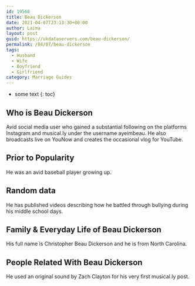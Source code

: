 ```yaml
---
id: 19568
title: Beau Dickerson
date: 2021-04-07T23:13:30+00:00
author: Laima
layout: post
guid: https://ukdataservers.com/beau-dickerson/
permalink: /04/07/beau-dickerson
tags:
  - Husband
  - Wife
  - Boyfriend
  - Girlfriend
category: Marriage Guides
---
```


* some text
{: toc}


## Who is Beau Dickerson
                  
                  
                  
Avid social media user who gained a substantial following on the platforms Instagram and musical.ly under the username ayeimbeau. He also broadcasts live on YouNow and creates the occasional vlog for YouTube.
                  
              
            
              
            
                
                
                
## Prior to Popularity
                  
                  
                  
He was an avid baseball player growing up.
                  
              
            
              
            
                
                
                
## Random data
                  
                  
                  
He has published videos describing how he battled through bullying during his middle school days.
                  
              
            
              
            
                
                
                
## Family & Everyday Life of Beau Dickerson
                  
                  
                  
His full name is Christopher Beau Dickerson and he is from North Carolina.
                  
              
            
              
            
                
                
                
## People Related With Beau Dickerson
                  
                  
                  
He used an original sound by Zach Clayton for his very first musical.ly post.
                  
              
            
              
            
                
              
            
              
              
            
            
              
            
          
          
          